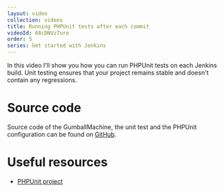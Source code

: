 ```yaml
---
layout: video
collection: videos
title: Running PHPUnit tests after each commit
videoId: 68cDNUz7uro
order: 5
series: Get started with Jenkins
---
```


In this video I'll show you how you can run PHPUnit tests on each Jenkins build. Unit testing ensures that your project remains stable and doesn't contain any regressions.

# Source code
Source code of the GumballMachine, the unit test and the PHPUnit configuration can be found on <a href="https://github.com/SavjeeTutorials/first-look-bitbucket-pipelines/tree/master/02-running-phpunit-tests" target="_blank">GitHub</a>.

# Useful resources
* <a href="https://phpunit.de/" target="_blank">PHPUnit project</a>